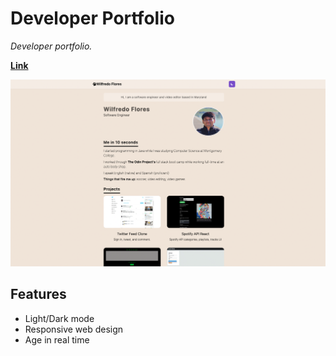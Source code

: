 # Developer Portfolio

_Developer portfolio._

**[Link](https://www.wilfredoflores.dev/)**

![App Screeshot](/public/portfolio1.png)

## Features

- Light/Dark mode
- Responsive web design
- Age in real time
